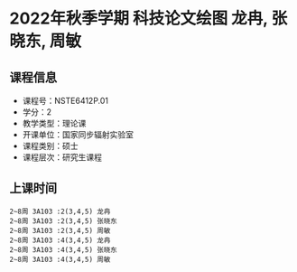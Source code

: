 # 2022年秋季学期 科技论文绘图 龙冉, 张晓东, 周敏






## 课程信息

- 课程号：NSTE6412P.01
- 学分：2
- 教学类型：理论课
- 开课单位：国家同步辐射实验室
- 课程类别：硕士
- 课程层次：研究生课程

## 上课时间

```
2~8周 3A103 :2(3,4,5) 龙冉
2~8周 3A103 :2(3,4,5) 张晓东
2~8周 3A103 :2(3,4,5) 周敏
2~8周 3A103 :4(3,4,5) 龙冉
2~8周 3A103 :4(3,4,5) 张晓东
2~8周 3A103 :4(3,4,5) 周敏
```

